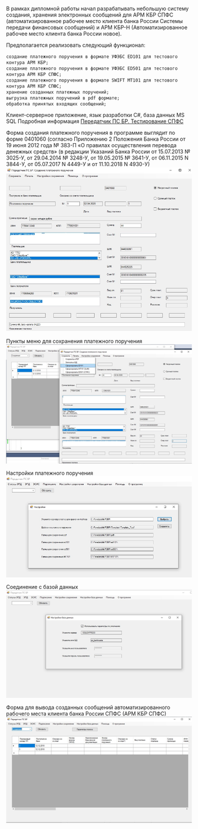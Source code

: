 В рамках дипломной работы начал разрабатывать небольшую систему создания, хранения электронных сообщений для АРМ КБР СПФС (автоматизированное рабочее место клиента банка России Системы передачи финансовых сообщений) и АРМ КБР-Н (Автоматизированное рабочее место клиента банка России новое).

Предполагается реализовать следующий функционал:

    создание платежного поручения в формате УФЭБС ED101 для тестового контура АРМ КБР;
    создание платежного поручения в формате УФЭБС ED501 для тестового контура АРМ КБР СПФС;
    создание платежного поручения в формате SWIFT MT101 для тестового контура АРМ КБР СПФС;
    хранение созданных платежных поручений;
    выгрузка платежных поручений в pdf формате;
    обработка принятых входящих сообщений;

Клиент-серверное приложение, язык разработки C#, база данных MS SQL
Подробная информация [Передатчик ПС БР. Тестирование СПФС](https://businessarchitecture.ru/test-spfs/)


Форма создания платежного поручения в программе выглядит по форме 0401060 (согласно Приложению 2 Положения Банка России от 19 июня 2012 года № 383-П «О правилах осуществления перевода денежных средств» (в редакции Указаний Банка России от 15.07.2013 № 3025-У, от 29.04.2014 № 3248-У, от 19.05.2015 № 3641-У, от 06.11.2015 N 3844-У, от 05.07.2017 N 4449-У и от 11.10.2018 N 4930-У)
![img1](img1.jpg)

Пункты меню для сохранения платежного поручения
![img2](img2.jpg)

Настройки платежного поручения
![img3](img3.jpg)

Соединение с базой данных
![img4](img4.jpg)

Форма для вывода созданных сообщений автоматизированного рабочего места клиента банка России СПФС (АРМ КБР СПФС)
![img5](img5.jpg)

